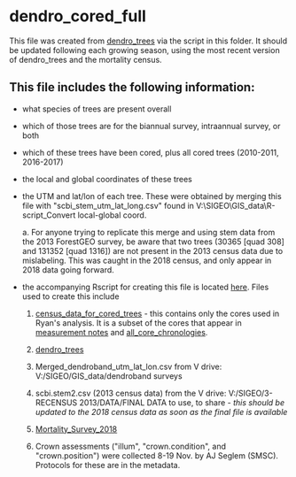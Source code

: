 # dendro_cored_full

This file was created from [dendro_trees](https://github.com/SCBI-ForestGEO/Dendrobands/blob/master/data/dendro_trees.csv) via the script in this folder. It should be updated following each growing season, using the most recent version of dendro_trees and the mortality census.

## This file includes the following information:

- what species of trees are present overall

- which of those trees are for the biannual survey, intraannual survey, or both

- which of these trees have been cored, plus all cored trees (2010-2011, 2016-2017)

- the local and global coordinates of these trees

- the UTM and lat/lon of each tree. These were obtained by merging this file with "scbi_stem_utm_lat_long.csv" found in V:\SIGEO\GIS_data\R-script_Convert local-global coord.

    a. For anyone trying to replicate this merge and using stem data from the 2013 ForestGEO survey, be aware that two trees (30365 [quad 308] and 131352 [quad 1316]) are not present in the 2013 census data due to mislabeling. This was caught in the 2018 census, and only appear in 2018 data going forward.

- the accompanying Rscript for creating this file is located [here](https://github.com/SCBI-ForestGEO/Dendrobands/blob/master/Rscripts/cored_trees.R). Files used to create this include
    1. [census_data_for_cored_trees](https://github.com/EcoClimLab/climate_sensitivity_cores/blob/master/data/census_data_for_cored_trees.csv) - this contains only the cores used in Ryan's analysis. It is a subset of the cores that appear in [measurement notes](https://github.com/SCBI-ForestGEO/SCBI-ForestGEO-Data_private/tree/master/tree_cores/chronologies) and [all_core_chronologies](https://github.com/SCBI-ForestGEO/SCBI-ForestGEO-Data_private/tree/master/tree_cores/all_cross-dated_data).
    
    2. [dendro_trees](https://github.com/SCBI-ForestGEO/Dendrobands/blob/master/data/dendro_trees.csv)
    
    3. Merged_dendroband_utm_lat_lon.csv from V drive: V:/SIGEO/GIS_data/dendroband surveys
    
    4. scbi.stem2.csv (2013 census data) from the V drive: V:/SIGEO/3-RECENSUS 2013/DATA/FINAL DATA to use, to share
    *- this should be updated to the 2018 census data as soon as the final file is available*
    
    5. [Mortality_Survey_2018](https://github.com/EcoClimLab/SCBI-ForestGEO-Data_private/blob/master/SCBI_mortality/raw%20data/Mortality_Survey_2018.csv)
    
    6. Crown assessments ("illum", "crown.condition", and "crown.position") were collected 8-19 Nov. by AJ Seglem (SMSC). Protocols for these are in the metadata.
